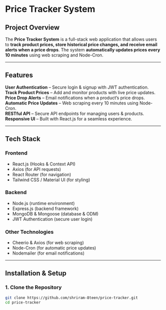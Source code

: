 # Price Tracker System

## Project Overview
The **Price Tracker System** is a full-stack web application that allows users to **track product prices, store historical price changes, and receive email alerts when a price drops**. The system **automatically updates prices every 10 minutes** using web scraping and Node-Cron.

---

## Features
 **User Authentication** – Secure login & signup with JWT authentication.  
 **Track Product Prices** – Add and monitor products with live price updates.  
**Price Drop Alerts** – Email notifications when a product’s price drops.  
 **Automatic Price Updates** – Web scraping every 10 minutes using Node-Cron.  
 **RESTful API** – Secure API endpoints for managing users & products.  
 **Responsive UI** – Built with React.js for a seamless experience.  

---

## Tech Stack
### **Frontend**  
- React.js (Hooks & Context API)  
- Axios (for API requests)  
- React Router (for navigation)  
- Tailwind CSS / Material UI (for styling)  

### **Backend**  
- Node.js (runtime environment)  
- Express.js (backend framework)  
- MongoDB & Mongoose (database & ODM)  
- JWT Authentication (secure user login)  

### **Other Technologies**  
- Cheerio & Axios (for web scraping)  
- Node-Cron (for automatic price updates)  
- Nodemailer (for email notifications)  

---

##  Installation & Setup
###  1. Clone the Repository
```sh
git clone https://github.com/shriram-8teen/price-tracker.git
cd price-tracker

